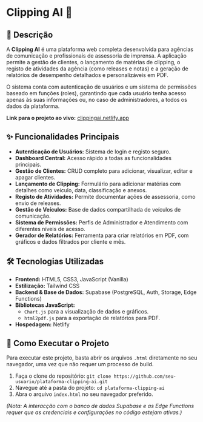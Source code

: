 #  Clipping AI 🚀

## 📝 Descrição

A **Clipping AI** é uma plataforma web completa desenvolvida para agências de comunicação e profissionais de assessoria de imprensa. A aplicação permite a gestão de clientes, o lançamento de matérias de clipping, o registo de atividades da agência (como releases e notas) e a geração de relatórios de desempenho detalhados e personalizáveis em PDF.

O sistema conta com autenticação de usuários e um sistema de permissões baseado em funções (roles), garantindo que cada usuário tenha acesso apenas às suas informações ou, no caso de administradores, a todos os dados da plataforma.

**Link para o projeto ao vivo:** [clippingai.netlify.app](https://684c0ed4bce3a50bfa343cd4--clippingai.netlify.app/)

## ✨ Funcionalidades Principais

* **Autenticação de Usuários:** Sistema de login e registo seguro.
* **Dashboard Central:** Acesso rápido a todas as funcionalidades principais.
* **Gestão de Clientes:** CRUD completo para adicionar, visualizar, editar e apagar clientes.
* **Lançamento de Clipping:** Formulário para adicionar matérias com detalhes como veículo, data, classificação e anexos.
* **Registo de Atividades:** Permite documentar ações de assessoria, como envio de releases.
* **Gestão de Veículos:** Base de dados compartilhada de veículos de comunicação.
* **Sistema de Permissões:** Perfis de Administrador e Atendimento com diferentes níveis de acesso.
* **Gerador de Relatórios:** Ferramenta para criar relatórios em PDF, com gráficos e dados filtrados por cliente e mês.

## 🛠️ Tecnologias Utilizadas

* **Frontend:** HTML5, CSS3, JavaScript (Vanilla)
* **Estilização:** Tailwind CSS
* **Backend & Base de Dados:** Supabase (PostgreSQL, Auth, Storage, Edge Functions)
* **Bibliotecas JavaScript:**
    * `Chart.js` para a visualização de dados e gráficos.
    * `html2pdf.js` para a exportação de relatórios para PDF.
* **Hospedagem:** Netlify

## 🚀 Como Executar o Projeto

Para executar este projeto, basta abrir os arquivos `.html` diretamente no seu navegador, uma vez que não requer um processo de build.

1.  Faça o clone do repositório:
    `git clone https://github.com/seu-usuario/plataforma-clipping-ai.git`
2.  Navegue até a pasta do projeto:
    `cd plataforma-clipping-ai`
3.  Abra o arquivo `index.html` no seu navegador preferido.

*(Nota: A interacção com o banco de dados Supabase e as Edge Functions requer que as credenciais e configurações no código estejam ativas.)*


